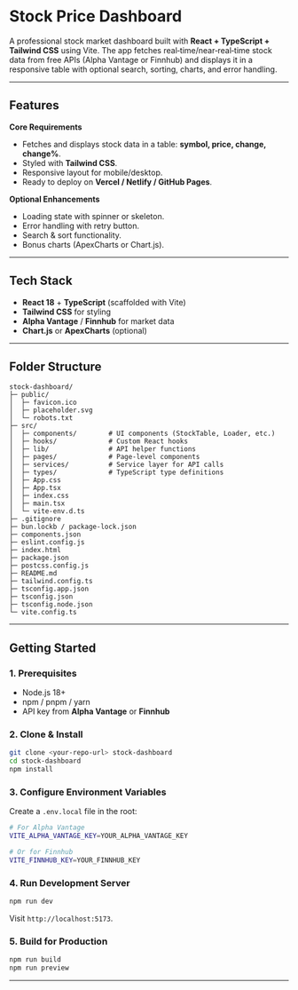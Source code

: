 # Stock Price Dashboard

A professional stock market dashboard built with **React + TypeScript + Tailwind CSS** using Vite. The app fetches real‑time/near‑real‑time stock data from free APIs (Alpha Vantage or Finnhub) and displays it in a responsive table with optional search, sorting, charts, and error handling.

---

##  Features

**Core Requirements**

* Fetches and displays stock data in a table: **symbol, price, change, change%**.
* Styled with **Tailwind CSS**.
* Responsive layout for mobile/desktop.
* Ready to deploy on **Vercel / Netlify / GitHub Pages**.

**Optional Enhancements**

* Loading state with spinner or skeleton.
* Error handling with retry button.
* Search & sort functionality.
* Bonus charts (ApexCharts or Chart.js).

---

##  Tech Stack

* **React 18** + **TypeScript** (scaffolded with Vite)
* **Tailwind CSS** for styling
* **Alpha Vantage** / **Finnhub** for market data
* **Chart.js** or **ApexCharts** (optional)

---

##  Folder Structure

```
stock-dashboard/
├─ public/
│  ├─ favicon.ico
│  ├─ placeholder.svg
│  └─ robots.txt
├─ src/
│  ├─ components/        # UI components (StockTable, Loader, etc.)
│  ├─ hooks/             # Custom React hooks
│  ├─ lib/               # API helper functions
│  ├─ pages/             # Page-level components
│  ├─ services/          # Service layer for API calls
│  ├─ types/             # TypeScript type definitions
│  ├─ App.css
│  ├─ App.tsx
│  ├─ index.css
│  ├─ main.tsx
│  └─ vite-env.d.ts
├─ .gitignore
├─ bun.lockb / package-lock.json
├─ components.json
├─ eslint.config.js
├─ index.html
├─ package.json
├─ postcss.config.js
├─ README.md
├─ tailwind.config.ts
├─ tsconfig.app.json
├─ tsconfig.json
├─ tsconfig.node.json
└─ vite.config.ts
```

---

##  Getting Started

### 1. Prerequisites

* Node.js 18+
* npm / pnpm / yarn
* API key from **Alpha Vantage** or **Finnhub**

### 2. Clone & Install

```bash
git clone <your-repo-url> stock-dashboard
cd stock-dashboard
npm install
```

### 3. Configure Environment Variables

Create a `.env.local` file in the root:

```bash
# For Alpha Vantage
VITE_ALPHA_VANTAGE_KEY=YOUR_ALPHA_VANTAGE_KEY

# Or for Finnhub
VITE_FINNHUB_KEY=YOUR_FINNHUB_KEY
```

### 4. Run Development Server

```bash
npm run dev
```

Visit `http://localhost:5173`.

### 5. Build for Production

```bash
npm run build
npm run preview
```

---

